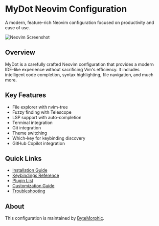 # MyDot Neovim Configuration

A modern, feature-rich Neovim configuration focused on productivity and ease of use.

![Neovim Screenshot](https://raw.githubusercontent.com/ByteMorphic/MyDot/refs/heads/main/screenshots/nvim1.jpg)

## Overview

MyDot is a carefully crafted Neovim configuration that provides a modern IDE-like experience without sacrificing Vim's efficiency. It includes intelligent code completion, syntax highlighting, file navigation, and much more.

## Key Features

- File explorer with nvim-tree
- Fuzzy finding with Telescope
- LSP support with auto-completion
- Terminal integration
- Git integration
- Theme switching
- Which-key for keybinding discovery
- GitHub Copilot integration

## Quick Links

- [Installation Guide](installation.html)
- [Keybindings Reference](keybindings.html)
- [Plugin List](plugins.html)
- [Customization Guide](customization.html)
- [Troubleshooting](troubleshooting.html)

## About

This configuration is maintained by [ByteMorphic](https://github.com/ByteMorphic).
